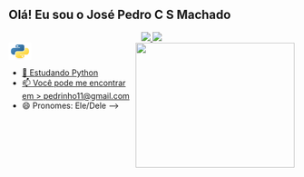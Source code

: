 ## Olá! Eu sou o José Pedro C S Machado
<div align="center">
  <a href="https://github.com/dropemachado">
  <img height="180em" src="https://github-readme-stats.vercel.app/api?username=dropemachado&show_icons=true&theme=dark&include_all_commits=true&count_private=true"/>
  <img height="180em" src="https://github-readme-stats.vercel.app/api/top-langs/?username=dropemachado&layout=compact&langs_count=7&theme=dark"/>
</div>
  <img align="center" alt="drope-Python" height="30" width="40" src="https://raw.githubusercontent.com/devicons/devicon/master/icons/python/python-original.svg">
  <img align="right"  height="220" width="280" src="https://data.whicdn.com/images/198594231/original.gif">
 
- 🌱 Estudando Python
- 📫 Você pode me encontrar em > pedrinho11@gmail.com
- 😄 Pronomes: Ele/Dele
-->
